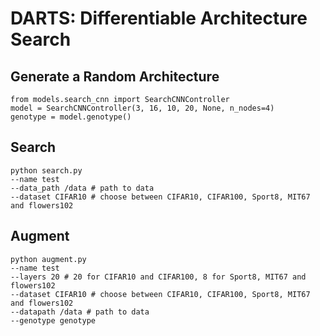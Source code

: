 # DARTS: Differentiable Architecture Search

## Generate a Random Architecture 

```
from models.search_cnn import SearchCNNController
model = SearchCNNController(3, 16, 10, 20, None, n_nodes=4)
genotype = model.genotype()
```

## Search

```
python search.py 
--name test 
--data_path /data # path to data 
--dataset CIFAR10 # choose between CIFAR10, CIFAR100, Sport8, MIT67 and flowers102
```

## Augment

```
python augment.py 
--name test 
--layers 20 # 20 for CIFAR10 and CIFAR100, 8 for Sport8, MIT67 and flowers102
--dataset CIFAR10 # choose between CIFAR10, CIFAR100, Sport8, MIT67 and flowers102 
--datapath /data # path to data 
--genotype genotype 
```
